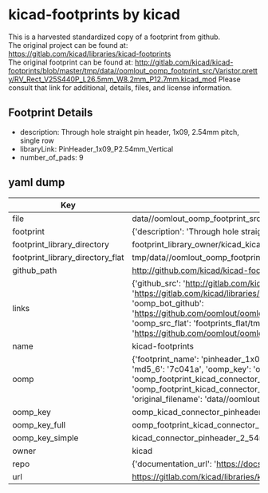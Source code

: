 # kicad-footprints by kicad  
This is a harvested standardized copy of a footprint from github.  
The original project can be found at:  
https://gitlab.com/kicad/libraries/kicad-footprints  
The original footprint can be found at:
http://gitlab.com/kicad/kicad-footprints/blob/master/tmp/data//oomlout_oomp_footprint_src/Varistor.pretty/RV_Rect_V25S440P_L26.5mm_W8.2mm_P12.7mm.kicad_mod
Please consult that link for additional, details, files, and license information.  
## Footprint Details
* description: Through hole straight pin header, 1x09, 2.54mm pitch, single row  
* libraryLink: PinHeader_1x09_P2.54mm_Vertical  
* number_of_pads: 9  
## yaml dump  
| Key | Value |  
| --- | --- |  
| file | data//oomlout_oomp_footprint_src/kicad-footprints/Connector_PinHeader_2.54mm.pretty/PinHeader_1x09_P2.54mm_Vertical.kicad_mod |  
| footprint | {'description': 'Through hole straight pin header, 1x09, 2.54mm pitch, single row', 'libraryLink': 'PinHeader_1x09_P2.54mm_Vertical', 'number_of_pads': 9} |  
| footprint_library_directory | footprint_library_owner/kicad_kicad-footprints/ |  
| footprint_library_directory_flat | tmp/data//oomlout_oomp_footprint_src/footprints_flat/kicad_connector_pinheader_2_54mm_pinheader_1x09_p2_54mm_vertical/working |  
| github_path | http://github.com/kicad/kicad-footprints/blob/master/tmp/data//oomlout_oomp_footprint_src/Connector_PinHeader_2.54mm.pretty/PinHeader_1x09_P2.54mm_Vertical.kicad_mod |  
| links | {'github_src': 'http://gitlab.com/kicad/kicad-footprints/blob/master/tmp/data//oomlout_oomp_footprint_src/Varistor.pretty/RV_Rect_V25S440P_L26.5mm_W8.2mm_P12.7mm.kicad_mod', 'github_src_repo': 'https://gitlab.com/kicad/libraries/kicad-footprints', 'oomp_bot': 'tmp/data//oomlout_oomp_footprint_src/footprints/kicad_connector_pinheader_2_54mm_pinheader_1x09_p2_54mm_vertical/working', 'oomp_bot_github': 'https://github.com/oomlout/oomlout_oomp_footprint_bot/tree/main/tmp/data//oomlout_oomp_footprint_src/footprints/kicad_connector_pinheader_2_54mm_pinheader_1x09_p2_54mm_vertical/working', 'oomp_src_flat': 'footprints_flat/tmp/data//oomlout_oomp_footprint_src/footprints_flat/kicad_connector_pinheader_2_54mm_pinheader_1x09_p2_54mm_vertical/working', 'oomp_src_flat_github': 'https://github.com/oomlout/oomlout_oomp_footprint_src/tree/main/tmp/data//oomlout_oomp_footprint_src/footprints_flat/kicad_connector_pinheader_2_54mm_pinheader_1x09_p2_54mm_vertical/working'} |  
| name | kicad-footprints |  
| oomp | {'footprint_name': 'pinheader_1x09_p2_54mm_vertical', 'library_name': 'connector_pinheader_2_54mm', 'md5': '7c041a1ff24b14fba8b87d9a8e40a274', 'md5_10': '7c041a1ff2', 'md5_5': '7c041', 'md5_6': '7c041a', 'oomp_key': 'oomp_kicad_connector_pinheader_2_54mm_pinheader_1x09_p2_54mm_vertical', 'oomp_key_extra': 'oomp_footprint_kicad_connector_pinheader_2_54mm_pinheader_1x09_p2_54mm_vertical', 'oomp_key_full': 'oomp_footprint_kicad_connector_pinheader_2_54mm_pinheader_1x09_p2_54mm_vertical_7c041a', 'oomp_key_simple': 'kicad_connector_pinheader_2_54mm_pinheader_1x09_p2_54mm_vertical', 'original_filename': 'data//oomlout_oomp_footprint_src/kicad-footprints/Connector_PinHeader_2.54mm.pretty/PinHeader_1x09_P2.54mm_Vertical.kicad_mod', 'owner_name': 'kicad'} |  
| oomp_key | oomp_kicad_connector_pinheader_2_54mm_pinheader_1x09_p2_54mm_vertical |  
| oomp_key_full | oomp_footprint_kicad_connector_pinheader_2_54mm_pinheader_1x09_p2_54mm_vertical |  
| oomp_key_simple | kicad_connector_pinheader_2_54mm_pinheader_1x09_p2_54mm_vertical |  
| owner | kicad |  
| repo | {'documentation_url': 'https://docs.github.com/rest/repos/repos#get-a-repository', 'message': 'Not Found'} |  
| url | https://gitlab.com/kicad/libraries/kicad-footprints |  


